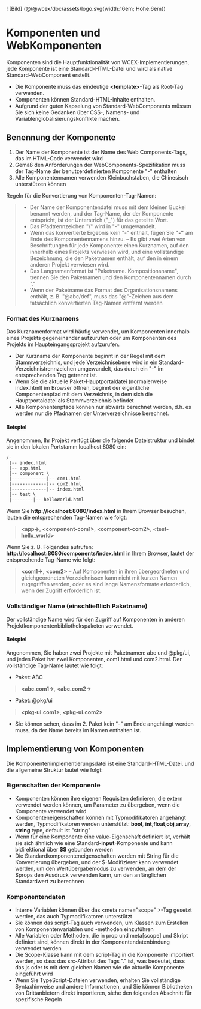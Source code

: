 <!--DESC: {icon:{name:"explore"},id:1} -->

! [Bild] (@/@wcex/doc/assets/logo.svg{width:16em; Höhe:6em})

# Komponenten und WebKomponenten

Komponenten sind die Hauptfunktionalität von WCEX-Implementierungen, jede Komponente ist eine Standard-HTML-Datei und wird als native Standard-WebComponent erstellt.
- Die Komponente muss das eindeutige **\<template\>**-Tag als Root-Tag verwenden.
- Komponenten können Standard-HTML-Inhalte enthalten.
- Aufgrund der guten Kapselung von Standard-WebComponents müssen Sie sich keine Gedanken über CSS-, Namens- und Variablenglobalisierungskonflikte machen.

## Benennung der Komponente
1. Der Name der Komponente ist der Name des Web Components-Tags, das im HTML-Code verwendet wird
2. Gemäß den Anforderungen der WebComponents-Spezifikation muss der Tag-Name der benutzerdefinierten Komponente "-" enthalten
3. Alle Komponentennamen verwenden Kleinbuchstaben, die Chinesisch unterstützen können

Regeln für die Konvertierung von Komponenten-Tag-Namen:
> - Der Name der Komponentendatei muss mit dem kleinen Buckel benannt werden, und der Tag-Name, der der Komponente entspricht, ist der Unterstrich ("_") für das geteilte Wort.
> - Das Pfadtrennzeichen "/" wird in "-" umgewandelt.
> - Wenn das konvertierte Ergebnis kein "-" enthält, fügen Sie **"-"** am Ende des Komponentennamens hinzu.
> – Es gibt zwei Arten von Beschriftungen für jede Komponente: einen Kurznamen, auf den innerhalb eines Projekts verwiesen wird, und eine vollständige Bezeichnung, die den Paketnamen enthält, auf den in einem anderen Projekt verwiesen wird.
> - Das Langnamenformat ist "Paketname. Kompositionsname", trennen Sie den Paketnamen und den Komponentennamen durch "."
> - Wenn der Paketname das Format des Organisationsnamens enthält, z. B. "@abc/def", muss das "@"-Zeichen aus dem tatsächlich konvertierten Tag-Namen entfernt werden

### Format des Kurznamens
Das Kurznamenformat wird häufig verwendet, um Komponenten innerhalb eines Projekts gegeneinander aufzurufen oder um Komponenten des Projekts im Haupteingangsprojekt aufzurufen.
- Der Kurzname der Komponente beginnt in der Regel mit dem Stammverzeichnis, und jede Verzeichnisebene wird in ein Standard-Verzeichnistrennzeichen umgewandelt, das durch ein "-" im entsprechenden Tag getrennt ist.
- Wenn Sie die aktuelle Paket-Hauptportaldatei (normalerweise index.html) im Browser öffnen, beginnt der eigentliche Komponentenpfad mit dem Verzeichnis, in dem sich die Hauptportaldatei als Stammverzeichnis befindet
- Alle Komponentenpfade können nur abwärts berechnet werden, d.h. es werden nur die Pfadnamen der Unterverzeichnisse berechnet.

#### Beispiel
Angenommen, Ihr Projekt verfügt über die folgende Dateistruktur und bindet sie in den lokalen Portstamm localhost:8080 ein:
```text
/-
 |-- index.html
 |-- app.html
 |-- component \
 |-------------|-- com1.html
 |-------------|-- com2.html
 |-------------|-- index.html
 |-- test \
 |--------|-- helloWorld.html 
```

Wenn Sie __http://localhost:8080/index.html__ in Ihrem Browser besuchen, lauten die entsprechenden Tag-Namen wie folgt:

> **\<app-\>**, **\<component-com1\>**, **\<component-com2\>**, **\<test-hello_world\>**

Wenn Sie z. B. Folgendes aufrufen: __http://localhost:8080/components/index.html__ in Ihrem Browser, lautet der entsprechende Tag-Name wie folgt:

> **\<com1-\>**, **\<com2\>**
> – Auf Komponenten in ihren übergeordneten und gleichgeordneten Verzeichnissen kann nicht mit kurzen Namen zugegriffen werden, oder es sind lange Namensformate erforderlich, wenn der Zugriff erforderlich ist.

### Vollständiger Name (einschließlich Paketname)
Der vollständige Name wird für den Zugriff auf Komponenten in anderen Projektkomponentenbibliothekspaketen verwendet.

#### Beispiel
Angenommen, Sie haben zwei Projekte mit Paketnamen: abc und @pkg/ui, und jedes Paket hat zwei Komponenten, com1.html und com2.html. Der vollständige Tag-Name lautet wie folgt:

- Paket: ABC
> **\<abc.com1-\>**, **\<abc.com2-\>**

- Paket: @pkg/ui
> **\<pkg-ui.com1\>**, **\<pkg-ui.com2\>**

- Sie können sehen, dass im 2. Paket kein "-" am Ende angehängt werden muss, da der Name bereits im Namen enthalten ist.

## Implementierung von Komponenten
Die Komponentenimplementierungsdatei ist eine Standard-HTML-Datei, und die allgemeine Struktur lautet wie folgt:

<div><wcex-doc.com-playground files="['component/index.html','component/app.html','component/com.html','component/com.ts']"></wcex-doc.com-playground></div>

### Eigenschaften der Komponente
- Komponenten können ihre eigenen Requisiten definieren, die extern verwendet werden können, um Parameter zu übergeben, wenn die Komponente verwendet wird
- Komponenteneigenschaften können mit Typmodifikatoren angehängt werden, Typmodifikatoren werden unterstützt: **bool**, **int**,**float**,**obj**,**array**, **string** type, default ist "string" 
- Wenn für eine Komponente eine value-Eigenschaft definiert ist, verhält sie sich ähnlich wie eine Standard-__input__-Komponente und kann bidirektional über **$$** gebunden werden
- Die Standardkomponenteneigenschaften werden mit String für die Konvertierung übergeben, und der $-Modifizierer kann verwendet werden, um den Wertübergabemodus zu verwenden, an dem der $props den Ausdruck verwenden kann, um den anfänglichen Standardwert zu berechnen

### Komponentendaten
- Interne Variablen können über das \<meta name="scope" \>-Tag gesetzt werden, das auch Typmodifikatoren unterstützt
- Sie können das script-Tag auch verwenden, um Klassen zum Erstellen von Komponentenvariablen und -methoden einzuführen
- Alle Variablen oder Methoden, die in prop und meta[scope] und Skript definiert sind, können direkt in der Komponentendatenbindung verwendet werden
- Die Scope-Klasse kann mit dem script-Tag in die Komponente importiert werden, so dass das src-Attribut des Tags "." ist, was bedeutet, dass das js oder ts mit dem gleichen Namen wie die aktuelle Komponente eingeführt wird
- Wenn Sie TypeScript-Dateien verwenden, erhalten Sie vollständige Syntaxhinweise und andere Informationen, und Sie können Bibliotheken von Drittanbietern direkt importieren, siehe den folgenden Abschnitt für spezifische Regeln
